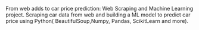 From web adds to car price prediction: Web Scraping and Machine Learning project. Scraping car data from web and building a ML model to predict car price using Python( BeautifulSoup,Numpy, Pandas, ScikitLearn and more). 
